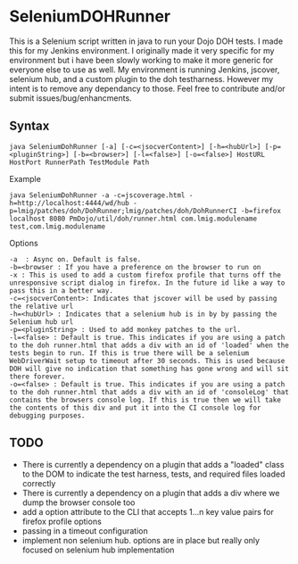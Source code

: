 SeleniumDOHRunner
=================

This is a Selenium script written in java to run your Dojo DOH tests. I  made this for my Jenkins environment. I originally made it very specific for my environment but i have been slowly working to make it more generic for everyone else to use as well. My environment is running Jenkins, jscover, selenium hub, and a custom plugin to the doh testharness. However my intent is to remove any dependancy to those. Feel free to contribute and/or submit issues/bug/enhancments.

Syntax
------

	java SeleniumDohRunner [-a] [-c=<jsocverContent>] [-h=<hubUrl>] [-p=<pluginString>] [-b=<browser>] [-l=<false>] [-o=<false>] HostURL HostPort RunnerPath TestModule Path

Example

	java SeleniumDohRunner -a -c=jscoverage.html -h=http://localhost:4444/wd/hub -p=lmig/patches/doh/DohRunner;lmig/patches/doh/DohRunnerCI -b=firefox localhost 8080 PmDojo/util/doh/runner.html com.lmig.modulename test,com.lmig.modulename

Options

	-a  : Async on. Default is false.
	-b=<browser : If you have a preference on the browser to run on
	-x : This is used to add a custom firefox profile that turns off the unresponsive script dialog in firefox. In the future id like a way to pass this in a better way.
	-c=<jsocverContent>: Indicates that jscover will be used by passing the relative url
	-h=<hubUrl> : Indicates that a selenium hub is in by by passing the Selenium hub url
	-p=<pluginString> : Used to add monkey patches to the url.
	-l=<false> : Default is true. This indicates if you are using a patch to the doh runner.html that adds a div with an id of 'loaded' when the tests begin to run. If this is true there will be a selenium WebDriverWait setup to timeout after 30 seconds. This is used because DOH will give no indication that something has gone wrong and will sit there forever.
	-o=<false> : Default is true. This indicates if you are using a patch to the doh runner.html that adds a div with an id of 'consoleLog' that contains the browsers console log. If this is true then we will take the contents of this div and put it into the CI console log for debugging purposes.

TODO
-----
- There is currently a dependency on a plugin that adds a "loaded" class to the DOM to indicate the test harness, tests, and required files loaded correctly
- There is currently a dependency on a plugin that adds a div where we dump the browser console too
- add a option attribute to the CLI that accepts 1...n key value pairs for firefox profile options
- passing in a timeout configuration
- implement non selenium hub. options are in place but really only focused on selenium hub implementation

